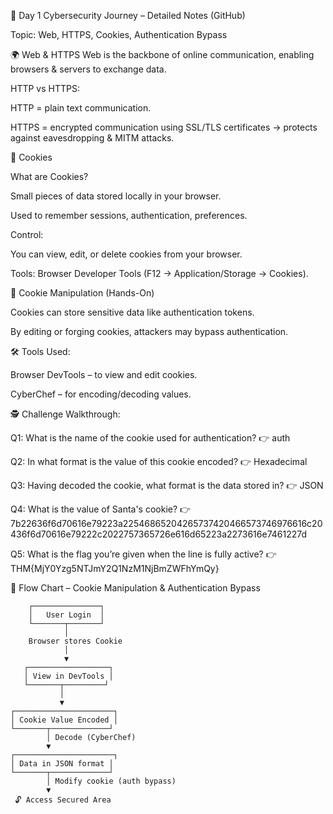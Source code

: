 📒 Day 1 Cybersecurity Journey – Detailed Notes (GitHub)

Topic: Web, HTTPS, Cookies, Authentication Bypass

🌍 Web & HTTPS
Web is the backbone of online communication, enabling browsers & servers to exchange data.

HTTP vs HTTPS:

HTTP = plain text communication.

HTTPS = encrypted communication using SSL/TLS certificates → protects against eavesdropping & MITM attacks.

🍪 Cookies

What are Cookies?

Small pieces of data stored locally in your browser.

Used to remember sessions, authentication, preferences.

Control:

You can view, edit, or delete cookies from your browser.

Tools: Browser Developer Tools (F12 → Application/Storage → Cookies).

🔑 Cookie Manipulation (Hands-On)

Cookies can store sensitive data like authentication tokens.

By editing or forging cookies, attackers may bypass authentication.

🛠 Tools Used:

Browser DevTools – to view and edit cookies.

CyberChef – for encoding/decoding values.

🕵️ Challenge Walkthrough:

Q1: What is the name of the cookie used for authentication?
👉 auth

Q2: In what format is the value of this cookie encoded?
👉 Hexadecimal

Q3: Having decoded the cookie, what format is the data stored in?
👉 JSON

Q4: What is the value of Santa's cookie?
👉 7b22636f6d70616e79223a22546865204265737420466573746976616c20436f6d70616e79222c2022757365726e616d65223a2273616e7461227d

Q5: What is the flag you’re given when the line is fully active?
👉 THM{MjY0Yzg5NTJmY2Q1NzM1NjBmZWFhYmQy}

📝 Flow Chart – Cookie Manipulation & Authentication Bypass

        ┌───────────────┐
        │   User Login  │
        └───────┬───────┘
                │
        Browser stores Cookie
                │
                ▼
       ┌──────────────────┐
       │ View in DevTools │
       └───────┬─────────┘
               │
               ▼
    ┌──────────────────────┐
    │ Cookie Value Encoded │
    └───────┬─────────────┘
            │ Decode (CyberChef)
            ▼
    ┌──────────────────────┐
    │ Data in JSON format │
    └───────┬─────────────┘
            │ Modify cookie (auth bypass)
            ▼
     🔓 Access Secured Area
